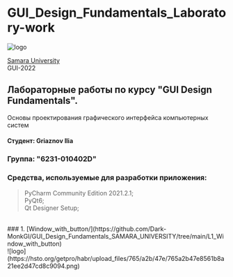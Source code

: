 # GUI_Design_Fundamentals_Laboratory-work 
![logo](https://ssau.ru/pagefiles/of_docs/Firm%20blocks_left-gorizont_naimenovanie_Rus.png)

[Samara University](https://ssau.ru/) <br/>
GUI-2022
## Лабораторные работы по курсу "GUI Design Fundamentals". <br/>
Основы проектирования графического интерфейса компьютерных систем <br/>
#### Студент: Griaznov Ilia <br/>
### Группа: "6231-010402D"

### Средства, используемые для разработки приложения: <br/>
> PyCharm Community Edition 2021.2.1; <br/>
> PyQt6; <br/>
> Qt Designer Setup; <br/>
<br/>
### 1. [Window_with_button/](https://github.com/Dark-MonkGI/GUI_Design_Fundamentals_SAMARA_UNIVERSITY/tree/main/L1_Window_with_button)

<br/>
![logo](https://hsto.org/getpro/habr/upload_files/765/a2b/47e/765a2b47e8561b8a21ee2d47cd8c9094.png)
